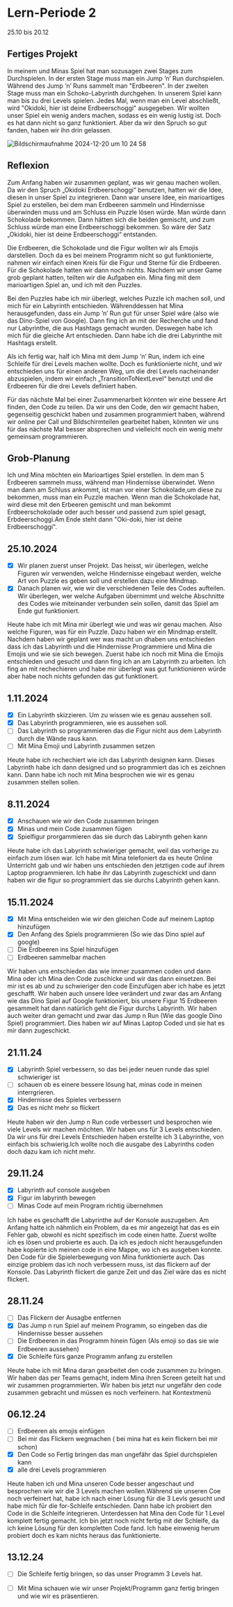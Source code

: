 # Lern-Periode 2

25.10 bis 20.12

## Fertiges Projekt
In meinem und Minas Spiel hat man sozusagen zwei Stages zum Durchspielen. In der ersten Stage muss man ein Jump ’n’ Run durchspielen. Während des Jump ’n’ Runs sammelt man "Erdbeeren". In der zweiten Stage muss man ein Schoko-Labyrinth durchgehen. In unserem Spiel kann man bis zu drei Levels spielen. Jedes Mal, wenn man ein Level abschließt, wird "Okidoki, hier ist deine Erdbeerschoggi" ausgegeben. Wir wollten unser Spiel ein wenig anders machen, sodass es ein wenig lustig ist. Doch es hat dann nicht so ganz funktioniert. Aber da wir den Spruch so gut fanden, haben wir ihn drin gelassen.

![Bildschirmaufnahme 2024-12-20 um 10 24 58](https://github.com/user-attachments/assets/4a01a21a-e3f5-48b4-a1ad-4319b0008e63)


## Reflexion
Zum Anfang haben wir zusammen geplant, was wir genau machen wollen. Da wir den Spruch „Okidoki Erdbeerschoggi“ benutzen, hatten wir die Idee, diesen in unser Spiel zu integrieren. Dann war unsere Idee, ein marioartiges Spiel zu erstellen, bei dem man Erdbeeren sammeln und Hindernisse überwinden muss und am Schluss ein Puzzle lösen würde. Man würde dann Schokolade bekommen. Dann hätten sich die beiden gemischt, und zum Schluss würde man eine Erdbeerschoggi bekommen. So wäre der Satz „Okidoki, hier ist deine Erdbeerschoggi“ entstanden.

Die Erdbeeren, die Schokolade und die Figur wollten wir als Emojis darstellen. Doch da es bei meinem Programm nicht so gut funktionierte, nahmen wir einfach einen Kreis für die Figur und Sterne für die Erdbeeren. Für die Schokolade hatten wir dann noch nichts. Nachdem wir unser Game grob geplant hatten, teilten wir die Aufgaben ein. Mina fing mit dem marioartigen Spiel an, und ich mit den Puzzles.

Bei den Puzzles habe ich mir überlegt, welches Puzzle ich machen soll, und mich für ein Labyrinth entschieden. Währenddessen hat Mina herausgefunden, dass ein Jump ’n’ Run gut für unser Spiel wäre (also wie das Dino-Spiel von Google). Dann fing ich an mit der Recherche und fand nur Labyrinthe, die aus Hashtags gemacht wurden. Deswegen habe ich mich für die gleiche Art entschieden. Dann habe ich die drei Labyrinthe mit Hashtags erstellt.

Als ich fertig war, half ich Mina mit dem Jump ’n’ Run, indem ich eine Schleife für drei Levels machen wollte. Doch es funktionierte nicht, und wir entschieden uns für einen anderen Weg, um die drei Levels nacheinander abzuspielen, indem wir einfach „TransitionToNextLevel“ benutzt und die Erdbeeren für die drei Levels definiert haben.

Für das nächste Mal bei einer Zusammenarbeit könnten wir eine bessere Art finden, den Code zu teilen. Da wir uns den Code, den wir gemacht haben, gegenseitig geschickt haben und zusammen programmiert haben, während wir online per Call und Bildschirmteilen gearbeitet haben, könnten wir uns für das nächste Mal besser absprechen und vielleicht noch ein wenig mehr gemeinsam programmieren.


## Grob-Planung
Ich und Mina möchten ein Marioartiges Spiel erstellen. In dem man 5 Erdbeeren sammeln muss, während man Hindernisse überwindet. Wenn man dann am Schluss ankommt, ist man vor einer Schokolade,um diese zu bekommen, muss man ein Puzzle machen. Wenn man die Schokolade hat, wird diese mit den Erbeeren gemischt und man bekommt Erdbeerschokolade oder auch besser und passend zum spiel gesagt, Erbdeerschoggi.Am Ende steht dann "Oki-doki, hier ist deine Erdbeerschoggi".

## 25.10.2024

- [x] Wir planen zuerst unser Projekt. Das heisst, wir überlegen, welche Figuren wir verwenden, welche Hindernisse eingebaut werden, welche Art von Puzzle es geben soll und erstellen dazu eine Mindmap.
- [x] Danach planen wir, wie wir die verschiedenen Teile des Codes aufteilen. Wir überlegen, wer welche Aufgaben übernimmt und welche Abschnitte des Codes wie miteinander verbunden sein sollen, damit das Spiel am Ende gut funktioniert.

Heute habe ich mit Mina mir überlegt wie und was wir genau machen. Also welche Figuren, was für ein Puzzle. Dazu haben wir ein Mindmap erstellt. Nachdem haben wir geplant wer was macht un dhaben uns entschieden dass ich das Labyrinth und die Hindernisse Programmiere und Mina die Emojis und wie sie sich bewegen. Zuerst habe ich noch mit Mina die Emojis entschieden und gesucht und dann fing ich an am Labyrinth zu arbeiten. Ich fing an mit rechechieren und habe mir überlegt was gut funktionieren würde aber habe noch nichts gefunden das gut funktionert.


## 1.11.2024

- [x] Ein Labyrinth skizzieren. Um zu wissen wie es genau aussehen soll.
- [X] Das Labyrinth programmieren, wie es aussehen soll.
- [ ] Das Labyrinth so programmieren das die Figur nicht aus dem Labyrinth durch die Wände raus kann.
- [ ] Mit Mina Emoji und Labyrinth zusammen setzen

Heute habe ich rechechiert wie ich das Labyrinth designen kann. Dieses Labyrinth habe ich dann designed und so programmiert das ich es zeichnen kann. Dann habe ich noch mit Mina besprochen wie wir es genau zusammen stellen sollen.


## 8.11.2024

- [X] Anschauen wie wir den Code zusammen bringen
- [x] Minas und mein Code zusammen fügen
- [x] Spielfigur prorgammieren das sie durch das Labirynth gehen kann

Heute habe ich das Labyrinth schwieriger gemacht, weil das vorherige zu einfach zum lösen war. Ich habe mit Mina telefoniert da es heute Online Unterricht gab und wir haben uns entschieden den jetztigen code auf ihrem Laptop programmieren. Ich habe ihr das Labyrinth zugeschickt und dann haben wir die figur so programmiert das sie durchs Labyrinth gehen kann.

## 15.11.2024

- [x] Mit Mina entscheiden wie wir den gleichen Code auf meinem Laptop hinzufügen
- [x] Den Anfang des Spiels programmieren (So wie das Dino spiel auf google)
- [ ] Die Erdbeeren ins Spiel hinzufügen
- [ ] Erdbeeren sammelbar machen

Wir haben uns entschieden das wie immer zusammen coden und dann Mina oder ich Mina den Code zuschicke und wir das dann einsetzen. Bei mir ist es ab und zu schwieriger den code Einzufügen aber ich habe es jetzt geschafft.
Wir haben auch unsere Idee verändert und zwar das am Anfang wie das Dino Spiel auf Google funktioniert, bis unsere Figur 15 Erdbeeren gesammelt hat dann natürlich geht die Figur durchs Labyrinth. 
Wir haben auch weiter dran gemacht und zwar das Jump n Run (Wie das google Dino Spiel) programmiert. Dies haben wir auf Minas Laptop Coded und sie hat es mir dann zugeschickt.


## 21.11.24

- [x] Labyrinth Spiel verbessern, so das bei jeder neuen runde das spiel schwieriger ist
- [ ] schauen ob es einere bessere lösung hat, minas code in meinen interrgrieren.
- [x] Hindernisse des Spieles verbessern
- [x] Das es nicht mehr so flickert

Heute haben wir den Jump n Run code verbessert und besprochen wie viele Levels wir machen möchten. Wir haben uns für 3 Levels entschieden. Da wir uns für drei Levels Entschieden haben erstellte ich 3 Labyrinthe, von einfach bis schwierig.Ich wollte noch die ausgabe des Labyrinths coden doch dazu kam ich nicht mehr.

## 29.11.24
- [x] Labyrinth auf console ausgeben
- [x] Figur im labyrinth bewegen
- [ ] Minas Code auf mein Program richtig übernehmen

Ich habe es geschafft die Labyrinthe auf der Konsole auszugeben. Am Anfang hatte ich nähmlich ein Problem, da es mir angezeigt hat das es ein Fehler gab, obwohl es nicht spezifisch im code einen hatte. Zuerst wollte ich es lösen und probierte es auch. Da ich es jedoch nicht herausgefunden habe kopierte ich meinen code in eine Mappe, wo ich es ausgeben konnte. Den Code für die Spielerbewegung von Mina funktionierte auch. Das einzige problem das ich noch verbessern muss, ist das flickern auf der Konsole. Das Labyrinth flickert die ganze Zeit und das Ziel wäre das es nicht flickert.

## 28.11.24
- [ ] Das Flickern der Ausagbe entfernen
- [x] Das Jump n run Spiel auf meinem Programm, so eingeben das die Hindernisse besser aussehen
- [ ] Die Erdbeeren in das Programm hinein fügen (Als emoji so das sie wie Erdbeeren aussehen)
- [x] Die Schleife fürs ganze Programm anfang zu erstellen

Heute habe ich mit Mina daran gearbeitet den code zusammen zu bringen. Wir haben das per Teams gemacht, indem Mina ihren Screen geteilt hat und wir zusammen programmierten. Wir haben bis jetzt nur ungefähr den code zusammen gebracht und müssen es noch verfeinern.
hat Kontextmenü

## 06.12.24
- [ ] Erdbeeren als emojis einfügen
- [ ] Bei mir das Flickern wegmachen ( bei mina hat es kein flickern bei mir schon)
- [x] Den Code so Fertig bringen das man ungefähr das Spiel durchspielen kann
- [x] alle drei Levels programmieren

Heute haben ich und Mina unseren Code besser angeschaut und besprochen wie wir die 3 Levels machen wollen.Während sie unseren Coe noch verfeinert hat, habe ich nach einer Lösung für die 3 Levls gesucht und habe mich für die for-Schleife entschieden. Dann habe ich probiert den Code in die Schleife integrieren. Unterdessen hat Mina den Code für 1 Level komplett fertig gemacht. Ich bin jetzt noch nicht fertig mit der Schleife, da ich keine Lösung für den kompletten Code fand. Ich habe einwenig herum probiert doch es kam nichts heraus das funktionierte.

## 13.12.24
- [ ] Die Schleife fertig bringen, so das unser Programm 3 Levels hat.
- [ ] Mit Mina schauen wie wir unser Projekt/Programm ganz fertig bringen und wie wir es präsentieren.


      
      
